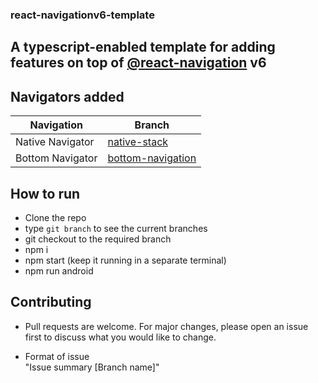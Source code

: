 ### react-navigationv6-template

## A typescript-enabled template for adding features on  top of [@react-navigation](https://reactnavigation.org/) v6

## Navigators added
| Navigation      | Branch |
| ----------- | ----------- |
| Native Navigator      | [native-stack](https://github.com/abhidatta0/react-nativation-v6-template/tree/native-stack)       |
| Bottom Navigator   | [bottom-navigation](https://github.com/abhidatta0/react-nativation-v6-template/tree/bottom-navigation)        |


## How to run
- Clone the repo
- type `git branch` to see the current branches 
- git checkout to the required branch
- npm i
- npm start (keep it running in a separate terminal)
- npm run android

## Contributing
- Pull requests are welcome. For major changes, please open an issue first to discuss what you would like to change.

- Format of issue  
"Issue summary [Branch name]"